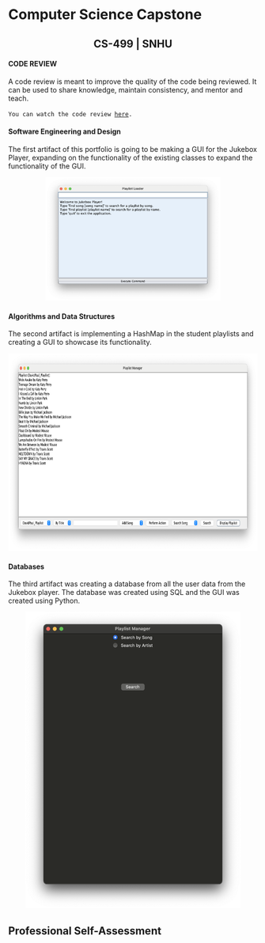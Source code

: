 # Computer Science Capstone
  
## <center>CS-499 | SNHU</center>

#### CODE REVIEW

A code review is meant to improve the quality of the code being reviewed. It can be used to share knowledge, maintain consistency, and mentor and teach. 

<code>You can watch the code review <a href="">here</a>.</code>

#### Software Engineering and Design

The first artifact of this portfolio is going to be making a GUI for the Jukebox Player, expanding on the functionality of the existing classes to 
expand the functionality of the GUI.

<center>
  <a href="https://github.com/SenseiBaez/MiguelBaez.github.io/blob/master/src/snhu/jukebox/playlist/JukeboxPlayerGUI.java" title="Click here to view code">
    <img src="EnhancementOne.png" height=250>
  </a>
</center>

#### Algorithms and Data Structures

The second artifact is implementing a HashMap in the student playlists and creating a GUI to showcase its functionality.

<center>
  <a href="https://github.com/SenseiBaez/MiguelBaez.github.io/blob/master/src/snhu/student/playlists/PlaylistGUI.java" title="Click here to view code">
    <img src="EnhancementTwo.png" height=400>
  </a>
</center>

#### Databases

The third artifact was creating a database from all the user data from the Jukebox player. The database was created using SQL and the GUI was created using Python.

<center>
  <a href="https://github.com/SenseiBaez/MiguelBaez.github.io/blob/master/PlaylistDataGUI.py" title="Click here to view code">
    <img src="EnhancementThree.png" height=600>
  </a>
</center>

## Professional Self-Assessment
